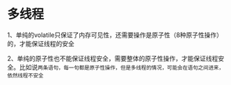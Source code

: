 # 多线程

1、单纯的volatile只保证了内存可见性，还需要操作是原子性（8种原子性操作）的，才能保证线程的安全

2、单纯的原子性也不能保证线程安全，需要整体的原子性操作，才能保证线程安全。比如说`两条语句，每一句都是原子性操作，但是多线程的情况，可能会在语句之间进来，依然线程不安全`